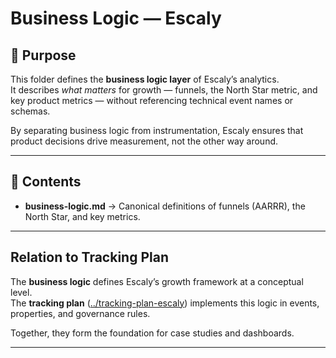 # Business Logic — Escaly

## 🎯 Purpose
This folder defines the **business logic layer** of Escaly’s analytics.  
It describes *what matters* for growth — funnels, the North Star metric, and key product metrics — without referencing technical event names or schemas.

By separating business logic from instrumentation, Escaly ensures that product decisions drive measurement, not the other way around.

---

## 📂 Contents
- **business-logic.md** → Canonical definitions of funnels (AARRR), the North Star, and key metrics.

---

## Relation to Tracking Plan
The **business logic** defines Escaly’s growth framework at a conceptual level.  
The **tracking plan** ([../tracking-plan-escaly](../tracking-plan-escaly)) implements this logic in events, properties, and governance rules.

Together, they form the foundation for case studies and dashboards.

---
